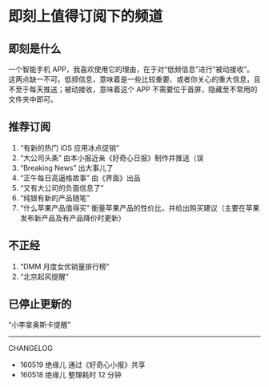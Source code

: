 # 即刻上值得订阅下的频道

## 即刻是什么

一个智能手机 APP，我喜欢使用它的理由，在于对“低频信息”进行“被动接收”。这两点缺一不可。低频信息，意味着是一些比较重要、或者你关心的重大信息，且不至于每天推送；被动接收，意味着这个 APP 不需要位于首屏，隐藏至不常用的文件夹中即可。

## 推荐订阅

1. “有新的热门 iOS 应用冰点促销”
2. “大公司头条” 由本小报近亲《好奇心日报》制作并推送（误
3. “Breaking News” 出大事儿了
4. “正午每日高逼格故事” 由《界面》出品
5. “又有大公司的负面信息了”
6. “纯银有新的产品随笔”
7. “什么苹果产品值得买” 衡量苹果产品的性价比，并给出购买建议（主要在苹果发布新产品及有产品降价时更新）

## 不正经

1. “DMM 月度女优销量排行榜”
2. “北京起风提醒”

## 已停止更新的

“小李拿奥斯卡提醒”

-----

CHANGELOG

- 160519 绝缘儿 通过《好奇心小报》共享
- 160518 绝缘儿 整理耗时 12 分钟
